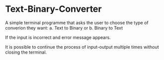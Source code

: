 # Text-Binary-Converter

A simple terminal programme that asks the user to choose the type of converion they want:
a. Text to Binary
or
b. Binary to Text

If the input is incorrect and error message appears.

It is possible to continue the process of input-output multiple times without closing the terminal.

